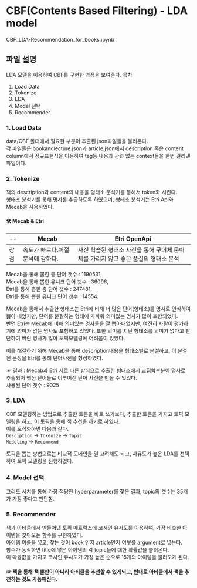 # CBF(Contents Based Filtering) - LDA model
CBF_LDA-Recommendation_for_books.ipynb
## 파일 설명
LDA 모델을 이용하여 CBF를 구현한 과정을 보여준다.
목차
1. Load Data
2. Tokenize
3. LDA
4. Model 선택
5. Recommender

### 1. Load Data
data/CBF 폴더에서 필요한 부분이 추출된 json파일들을 불러온다.  
각 파일들은 bookandlecture.json과 article.json에서 description 혹은 content column에서 정규표현식을 이용하여 tag등 내용과 관련 없는 context들을 한번 걸러낸 파일이다.

### 2. Tokenize
책의 description과 content의 내용을 형태소 분석기를 통해서 token화 시킨다.  
형태소 분석기를 통해 명사를 추출하도록 하였으며, 형태소 분석기는 Etri Api와 Mecab을 사용하였다.

#### 🛠 Mecab & Etri
|--|Mecab|Etri OpenApi|
|--|--|--|
|장점|속도가 빠르다.어절 분석에 강하다.|사전 학습된 형태소 사전을 통해 구어체 문어체를 가리지 않고 좋은 품질의 형태소 분석|

Mecab을 통해 뽑힌 총 단어 갯수 : 1190531,  
Mecab을 통해 뽑힌 유니크 단어 갯수 : 36096,  
Etri를 통해 뽑힌 총 단어 갯수 : 247481,  
Etri를 통해 뽑힌 유니크 단어 갯수 : 14554. 

Mecab을 통해서 추출한 형태소는 Etri에 비해 더 많은 단어(형태소)를 명사로 인식하여 뽑아 내었지만, 단어를 분절하는 형태에 가까워 의미없는 명사가 많이 포함되었다.    
반면 Etri는 Mecab에 비해 의미있는 명사들을 잘 뽑아내었지만, 여전히 사람이 평가하기에 의미가 없는 명사도 포함하고 있었다. 또한 의미를 지닌 형태소를 의미가 없다고 판단하여 버린 명사가 많아 토픽모델링에 어려움이 있었다.

이를 해결하기 위해 Mecab을 통해 description내용을 형태소별로 분절하고, 이 분절된 문장을 Etri를 통해 단어사전을 형성하였다.  

☞ 결과 : Mecab과 Etri 서로 다른 방식으로 추출한 형태소에서 교집합부분이 명사로 추출되어 핵심 단어들로 이루어진 단어 사전을 만들 수 있었다.  
사용된 단어 갯수 : 9025

### 3. LDA
CBF 모델링하는 방법으로 추출한 토큰을 바로 쓰기보다, 추출한 토큰을 가지고 토픽 모델링을 하고, 이 토픽을 통해 책 추천을 하기로 하였다.  
이를 도식화하면 다음과 같다.  
<code>Desciption</code> → <code>Tokenize</code> → <code>Topic Modeling</code> → <code>Recommend</code>

토픽을 뽑는 방법으로는 비교적 도메인을 덜 고려해도 되고, 자유도가 높은 LDA를 선택하여 토픽 모델링을 진행하였다.

### 4. Model 선택
그리드 서치를 통해 가장 적당한 hyperparameter를 찾은 결과, topic의 갯수는 35개가 가장 좋다고 판단함.

### 5. Recommender
책과 아티클에서 만들어낸 토픽 메트릭스에 코사인 유사도를 이용하여, 가장 비슷한 아이템을 찾아오는 함수를 구현하였다.  
아이템 이름을 넣고, 찾는 것이 book 인지 article인지 여부를 argument로 넣는다.  
함수가 동작하면 title에 넣은 아이템의 각 topic들에 대한 확률값을 불러온다.  
이 확률값을 가지고 코사인 유사도가 가장 높은 순으로 15개의 아이템을 불러오게 된다.
#### ☞ 책을 통해 책 뿐만이 아니라 아티클을 추천할 수 있게되고, 반대로 아티클에서 책을 추천하는 것도 가능해진다.

